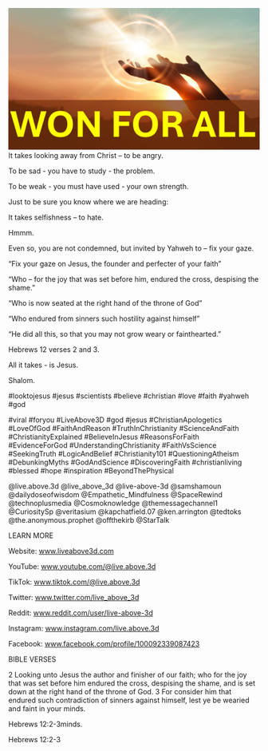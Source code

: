 ![Video cover image](../cover.jpg "cover photo")
It takes looking away from Christ – to be angry.

To be sad - you have to study - the problem.

To be weak - you must have used - your own strength.

Just to be sure you know where we are heading:

It takes selfishness – to hate.

Hmmm.

Even so, you are not condemned, but invited by Yahweh to – fix your gaze.

“Fix your gaze on Jesus, the founder and perfecter of your faith”

“Who – for the joy that was set before him, endured the cross, despising the shame.”

“Who is now seated at the right hand of the throne of God”

“Who endured from sinners such hostility against himself”

“He did all this, so that you may not grow weary or fainthearted.”

Hebrews 12 verses 2 and 3.

All it takes - is Jesus.

Shalom.


#looktojesus #jesus #scientists #believe #christian #love #faith #yahweh #god 

#viral #foryou #LiveAbove3D #god #jesus #ChristianApologetics #LoveOfGod #FaithAndReason #TruthInChristianity #ScienceAndFaith #ChristianityExplained #BelieveInJesus #ReasonsForFaith #EvidenceForGod #UnderstandingChristianity #FaithVsScience #SeekingTruth #LogicAndBelief #Christianity101 #QuestioningAtheism #DebunkingMyths #GodAndScience #DiscoveringFaith #christianliving #blessed #hope #inspiration #BeyondThePhysical

@live.above.3d @live_above_3d @live-above-3d @samshamoun @dailydoseofwisdom @Empathetic_Mindfulness @SpaceRewind @technoplusmedia @Cosmoknowledge @themessagechannel1 @CuriositySp @veritasium @kapchatfield.07 @ken.arrington @tedtoks @the.anonymous.prophet @offthekirb @StarTalk


LEARN MORE

Website: www.liveabove3d.com

YouTube: www.youtube.com/@live.above.3d

TikTok: www.tiktok.com/@live.above.3d

Twitter: www.twitter.com/live_above_3d

Reddit: www.reddit.com/user/live-above-3d

Instagram: www.instagram.com/live.above.3d

Facebook: www.facebook.com/profile/100092339087423


BIBLE VERSES

2 Looking unto Jesus the author and finisher of our faith; who for the joy that was set before him endured the cross, despising the shame, and is set down at the right hand of the throne of God.
3 For consider him that endured such contradiction of sinners against himself, lest ye be wearied and faint in your minds.

Hebrews 12:2-3minds.

Hebrews 12:2-3